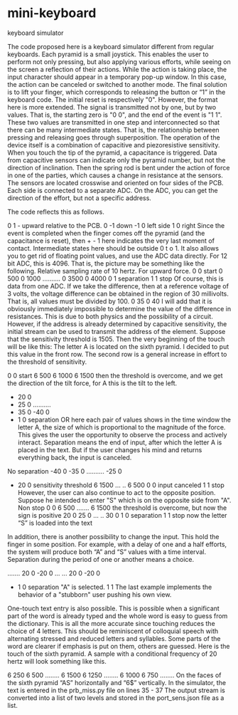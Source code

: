 # mini-keyboard
keyboard simulator

The code proposed here is a keyboard simulator different from regular keyboards. Each pyramid is a small joystick. This enables the user to perform not only pressing, but also applying various efforts, while seeing on the screen a reflection of their actions. While the action is taking place, the input character should appear in a temporary pop-up window. In this case, the action can be canceled or switched to another mode. The final solution is to lift your finger, which corresponds to releasing the button or “1” in the keyboard code. The initial reset is respectively "0". However, the format here is more extended. The signal is transmitted not by one, but by two values. That is, the starting zero is "0 0", and the end of the event is "1 1". These two values are transmitted in one step and interconnected so that there can be many intermediate states. That is, the relationship between pressing and releasing goes through superposition.
The operation of the device itself is a combination of capacitive and piezoresistive sensitivity. When you touch the tip of the pyramid, a capacitance is triggered. Data from capacitive sensors can indicate only the pyramid number, but not the direction of inclination. Then the spring rod is bent under the action of force in one of the parties, which causes a change in resistance at the sensors. The sensors are located crosswise and oriented on four sides of the PCB. Each side is connected to a separate ADC. On the ADC, you can get the direction of the effort, but not a specific address. 

The code reflects this as follows.

0 1 - upward relative to the PCB.
0 -1  down
-1 0  left side
1 0  right
Since the event is completed when the finger comes off the pyramid (and the capacitance is reset), then + - 1 here indicates the very last moment of contact. Intermediate states here should be outside 0  t o 1. It also allows you to get rid of floating point values, and use the ADC data directly. For 12 bit ADC, this is 4096. That is, the picture may be something like the following.
Relative sampling rate of 10 hertz.
For upward force.
0 0 start
0 500
0 1000
……….
0 3500
0 4000
0 1  separation
1 1  stop
Of course, this is data from one ADC. If we take the difference, then at a reference voltage of 3 volts, the voltage difference can be obtained in the region of 30 millivolts. That is, all values must be divided by 100.
0 35
0 40 
I will add that it is obviously immediately impossible to determine the value of the difference in resistances. This is due to both physics and the possibility of a circuit. However, if the address is already determined by capacitive sensitivity, the initial stream can be used to transmit the address of the element. Suppose that the sensitivity threshold is 1505. Then the very beginning of the touch will be like this:
The letter A is located on the sixth pyramid. I decided to put this value in the front row. The second row is a general increase in effort to the threshold of sensitivity.

0 0 start 
6 500
6 1000
6 1500
then the threshold is overcome, and we get the direction of the tilt force, for A this is the tilt to the left.
- 20 0
- 25 0
……….
- 35 0
-40 0
- 1 0  separation
OR
here each pair of values shows in the time window the letter A, the size of which is proportional to the magnitude of the force. This gives the user the opportunity to observe the process and actively interact. Separation means the end of input, after which the letter A is placed in the text. But if the user changes his mind and returns everything back, the input is canceled.

No separation
-40 0
-35 0
……….
-25 0
- 20 0
sensitivity threshold
6 1500
... ..
6 500
0 0  input canceled
1 1  stop 
However, the user can also continue to act to the opposite position. Suppose he intended to enter "S" which is on the opposite side from "A".
Non stop 
0 0
6 500
.......
6 1500
the threshold is overcome, but now the sign is positive
20 0
25 0
... ..
30 0
1 0  separation
1 1 stop 
now the letter “S” is loaded into the text

In addition, there is another possibility to change the input. This hold the finger in some position. For example, with a delay of one and a half efforts, the system will produce both “A” and “S” values with a time interval. Separation during the period of one or another means a choice.

…….
20 0
-20 0
... ...
20 0
-20 0
- 1 0  separation  "A" is selected.
1 1 
The last example implements the behavior of a "stubborn" user pushing  his own view. 

One-touch text entry is also possible. This is possible when a significant part of the word is already typed and the whole word is easy to guess from the dictionary. This is all the more accurate since touching reduces the choice of 4 letters.
This should be reminiscent of colloquial speech with alternating stressed and reduced letters and syllables. Some parts of the word are clearer if emphasis is put on them, others are guessed.
Here is the touch of the sixth pyramid.
A sample with a conditional frequency of 20 hertz will look something like this.

6 250
6 500
……..
6 1500
6 1250
……..
6 1000
6 750 
……..
On the faces of the sixth pyramid “AS” horizontally and “6$” vertically. 
In the simulator, the text is entered in the prb_miss.py file on lines 35 - 37
The output stream is converted into a list of two levels and stored in the port_sens.json file as a list.




